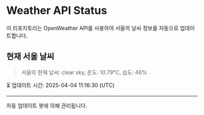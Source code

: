 
# Weather API Status

이 리포지토리는 OpenWeather API를 사용하여 서울의 날씨 정보를 자동으로 업데이트합니다.

## 현재 서울 날씨
> 서울의 현재 날씨: clear sky, 온도: 10.79°C, 습도: 46%

⏳ 업데이트 시간: 2025-04-04 11:16:30 (UTC)

---
자동 업데이트 봇에 의해 관리됩니다.
